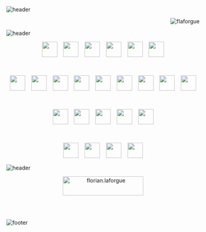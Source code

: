 ![header](https://capsule-render.vercel.app/api?type=waving&height=300&color=timeGradient&text=Hi%20everyone&section=header&reversal=false&textBg=false&fontSize=42&fontAlignY=42&animation=fadeIn&desc=I'm%20Florian%20Laforgue,%20a%20passionate%20software%20engineer&descSize=24)
<p align="right"> <img src="https://komarev.com/ghpvc/?username=flaforgue&label=Profile%20views&color=0e75b6&style=flat" alt="flaforgue" /> </p>

![header](https://capsule-render.vercel.app/api?type=venom&height=300&color=0:0891b2,100:d9f99d&text=Bio&fontColor=ffffff&fontSize=42)

<p align="center>
  I'm a fullstack developer who enjoys writing APIs just as much as fine-tuning UIs over and over again.
  Here you'll find my public projects, work-in-progress ideas, and maybe some clean code if we are lucky 😄
  Always up for meeting other passionate devs so do not hesitate to contact me.
</p>

![header](https://capsule-render.vercel.app/api?type=venom&height=300&color=0:0ea5e9,100:8b5cf6&animation=fadeIn&fontSize=42&text=Languages%20and%20Tools&fontColor=4a044e)

<p align="center">
  <a href="https://www.typescriptlang.org/"><img height="40" width="40" src="https://cdn.jsdelivr.net/gh/devicons/devicon@latest/icons/typescript/typescript-original.svg" /></a>&nbsp;&nbsp;&nbsp;
  <a href="https://nodejs.org"><img height="40" width="40" src="https://cdn.jsdelivr.net/gh/devicons/devicon@latest/icons/nodejs/nodejs-original.svg" /></a>&nbsp;&nbsp;&nbsp;
  <a href="https://nestjs.com/"><img height="40" width="40" src="https://cdn.jsdelivr.net/gh/devicons/devicon@latest/icons/nestjs/nestjs-original.svg" /></a>&nbsp;&nbsp;&nbsp;
  <a href="https://expressjs.com"><img height="40" width="40" src="https://cdn.jsdelivr.net/gh/devicons/devicon@latest/icons/express/express-original.svg" /></a>&nbsp;&nbsp;&nbsp;
  <a href="https://www.php.net"><img height="40" width="40" src="https://cdn.jsdelivr.net/gh/devicons/devicon@latest/icons/php/php-original.svg" /></a>&nbsp;&nbsp;&nbsp;
  <a href="https://laravel.com"><img height="40" width="40" src="https://cdn.jsdelivr.net/gh/devicons/devicon@latest/icons/laravel/laravel-original.svg" /></a>
</p>
<br />
<p align="center">
  <a href="https://www.w3.org/html/"><img height="40" width="40" src="https://cdn.jsdelivr.net/gh/devicons/devicon@latest/icons/html5/html5-original.svg" /></a>&nbsp;&nbsp;&nbsp;
  <a href="https://www.w3schools.com/css/"><img height="40" width="40" src="https://cdn.jsdelivr.net/gh/devicons/devicon@latest/icons/css3/css3-original.svg" /></a>&nbsp;&nbsp;&nbsp;
  <a href="https://tailwindcss.com/"><img height="40" width="40" src="https://cdn.jsdelivr.net/gh/devicons/devicon@latest/icons/tailwindcss/tailwindcss-original.svg" /></a>&nbsp;&nbsp;&nbsp;
  <a href="https://developer.mozilla.org/en-US/docs/Web/JavaScript"><img height="40" width="40" src="https://cdn.jsdelivr.net/gh/devicons/devicon@latest/icons/javascript/javascript-original.svg" /></a>&nbsp;&nbsp;&nbsp;
  <a href="https://reactjs.org/"><img height="40" width="40" src="https://cdn.jsdelivr.net/gh/devicons/devicon@latest/icons/react/react-original.svg" /></a>&nbsp;&nbsp;&nbsp;
  <a href="https://nextjs.org/"><img height="40" width="40" src="https://cdn.jsdelivr.net/gh/devicons/devicon@latest/icons/nextjs/nextjs-plain.svg" /></a>&nbsp;&nbsp;&nbsp;
  <a href="https://vuejs.org/"><img height="40" width="40" src="https://cdn.jsdelivr.net/gh/devicons/devicon@latest/icons/vuejs/vuejs-original.svg" /></a>&nbsp;&nbsp;&nbsp;
  <a href="https://nuxtjs.org/"><img height="40" width="40" src="https://cdn.jsdelivr.net/gh/devicons/devicon@latest/icons/nuxtjs/nuxtjs-original.svg" /></a>&nbsp;&nbsp;&nbsp;
  <a href="https://svelte.dev"><img height="40" width="40" src="https://cdn.jsdelivr.net/gh/devicons/devicon@latest/icons/svelte/svelte-original.svg" /></a>
</p>
<br />
<p align="center">
  <a href="https://www.mysql.com/"><img height="40" width="40" src="https://cdn.jsdelivr.net/gh/devicons/devicon@latest/icons/mysql/mysql-original.svg" /></a>&nbsp;&nbsp;&nbsp;
  <a href="https://www.postgresql.org"><img height="40" width="40" src="https://cdn.jsdelivr.net/gh/devicons/devicon@latest/icons/postgresql/postgresql-original.svg" /></a>&nbsp;&nbsp;&nbsp;
  <a href="https://redis.io"><img height="40" width="40" src="https://cdn.jsdelivr.net/gh/devicons/devicon@latest/icons/redis/redis-original.svg" /></a>&nbsp;&nbsp;&nbsp;
  <a href="https://www.mongodb.com/"><img height="40" width="40" src="https://cdn.jsdelivr.net/gh/devicons/devicon@latest/icons/mongodb/mongodb-original.svg" /></a>&nbsp;&nbsp;&nbsp;
  <a href="https://neo4j.com/"><img height="40" width="40" src="https://cdn.jsdelivr.net/gh/devicons/devicon@latest/icons/neo4j/neo4j-original.svg" /></a>
</p>
<br />
<p align="center">
  <a href="https://git-scm.com/"><img height="40" width="40" src="https://cdn.jsdelivr.net/gh/devicons/devicon@latest/icons/git/git-original.svg" /></a>&nbsp;&nbsp;&nbsp;
  <a href="https://www.docker.com/"><img height="40" width="40" src="https://cdn.jsdelivr.net/gh/devicons/devicon@latest/icons/docker/docker-original.svg" /></a>&nbsp;&nbsp;&nbsp;
  <a href="https://cloud.google.com"><img height="40" width="40" src="https://cdn.jsdelivr.net/gh/devicons/devicon@latest/icons/googlecloud/googlecloud-original.svg" /></a>&nbsp;&nbsp;&nbsp;
  <a href="https://aws.amazon.com"><img height="40" width="40" src="https://cdn.jsdelivr.net/gh/devicons/devicon@latest/icons/amazonwebservices/amazonwebservices-original-wordmark.svg" /></a>
</p>

![header](https://capsule-render.vercel.app/api?type=venom&height=300&color=0:fca5a5,100:a21caf&animation=fadeIn&fontSize=42&text=Latest%20Projects&fontColor=164e63)

<div>
  <p align="center"><a href="https://www.buymeacoffee.com/florian.laforgue"> <img align="center" src="https://cdn.buymeacoffee.com/buttons/v2/default-yellow.png" height="50" width="210" alt="florian.laforgue" /></a></p><br><br>
</div>

![footer](https://capsule-render.vercel.app/api?type=waving&height=200&color=timeGradient&text=return;&section=footer&fontSize=42&fontAlignY=70)
